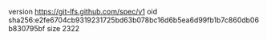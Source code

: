 version https://git-lfs.github.com/spec/v1
oid sha256:e2fe6704cb9319231725bd63b078bc16d6b5ea6d99fb1b7c860db06b830795bf
size 2322
